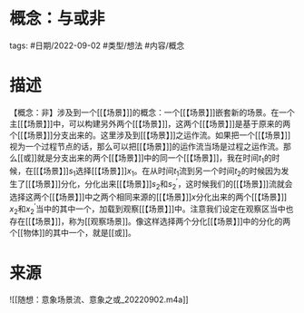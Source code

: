 # 概念：与或非


tags: #日期/2022-09-02 #类型/想法 #内容/概念 

# 描述

【概念：非】涉及到一个[[【场景】]]的概念：一个[[【场景】]]嵌套新的场景。在一个主[[【场景】]]中，可以构建另外两个[[【场景】]]，这两个[[【场景】]]是基于原来的两个[[【场景】]]分支出来的。这里涉及到[[【场景】]]之运作流。如果把一个[[【场景】]]视为一个过程节点的话，那么可以把[[【场景】]]的运作流当场是过程之运作流。那么[[或]]就是分支出来的两个[[【场景】]]中的同一个[[【场景】]]，我在时间$t_1$的时候，在[[【场景】]]$s_1$选择[[【场景】]]$x_1$。在从时间$t_1$流到另一个时间$t_2$的时候因为发生了[[【场景】]]分化，分化出来[[【场景】]]$s_2$和$s_2^\prime$，这时候我们的[[【场景】]]流就会选择这两个[[【场景】]]中之两个相同来源的[[【场景】]]$x$分化出来的两个[[【场景】]] $x_2$和$x_2^\prime$当中的其中一个，加载到观察[[【场景】]]中。注意我们设定在观察区当中也存在[[【场景】]]，称为[[观察场景]]。像这样选择两个分化[[【场景】]]中的分化的两个[[物体]]的其中一个，就是[[或]]。

# 来源

![[随想：意象场景流、意象之或_20220902.m4a]]
